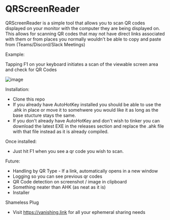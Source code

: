 # QRScreenReader

QRScreenReader is a simple tool that allows you to scan QR codes displayed on your monitor with the computer they are being displayed on. This allows for scanning QR codes that may not have direct links associated with them or from places you normally wouldn't be able to copy and paste from (Teams/Discord/Slack Meetings)

Example:

Tapping F1 on your keyboard initiates a scan of the viewable screen area and check for QR Codes

![image](https://github.com/SmugZombie/QRScreenReader/assets/11764327/0b573e81-75a8-4084-9fb3-0ce9156c2ac5)

Installation:
* Clone this repo
* If you already have AutoHotKey installed you should be able to use the .ahk in place or move it to somehwere you would like it as long as the base stucture stays the same.
* If you don't already have AutoHotKey and don't wish to tinker you can download the latest EXE in the releases section and replace the .ahk file with that file instead as it is already compiled.

Once installed:
* Just hit F1 when you see a qr code you wish to scan.

Future:
* Handling by QR Type - If a link, automatically opens in a new window
* Logging so you can see previous qr codes
* QR Code detection on screenshot / image in clipboard
* Something neater than AHK (as neat as it is)
* Installer


Shameless Plug
* Visit https://vanishing.link for all your ephemeral sharing needs
